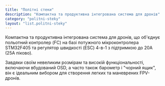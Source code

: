 ```yaml
---
title: "Політні стеки"
description: "Компактна та продуктивна інтегрована система для дронів"
category: "politni-steky"
layout: "list.politni-steky"
---
```



Компактна та продуктивна інтегрована система для дронів, що об'єднує польотний контролер (FC) на базі потужного мікроконтролера STM32F405 та регулятор швидкості (ESC) 4-в-1 з підтримкою до 20А (25А піково).

Завдяки своїм невеликим розмірам та високій функціональності, включаючи вбудований OSD, а часто також барометр і "чорний ящик", він є ідеальним вибором для створення легких та маневрених FPV-дронів.